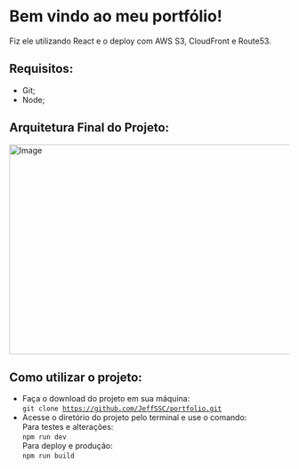 # Bem vindo ao meu portfólio!

Fiz ele utilizando React e o deploy com AWS S3, CloudFront e Route53.

## Requisitos:

- Git;
- Node;

## Arquitetura Final do Projeto:

<img width="685" height="378" alt="Image" src="https://github.com/user-attachments/assets/20a2f0c1-196e-4807-8cc3-46974adc7812" />

## Como utilizar o projeto:

- Faça o download do projeto em sua máquina:
  <br>
  <code>git clone https://github.com/JeffSSC/portfolio.git</code>
  <br>
- Acesse o diretório do projeto pelo terminal e use o comando:
  <br>
  Para testes e alterações:
  <br>
  <code>npm run dev</code>
  <br>
  Para deploy e produção:
  <br>
  <code>npm run build</code>
  <br>
